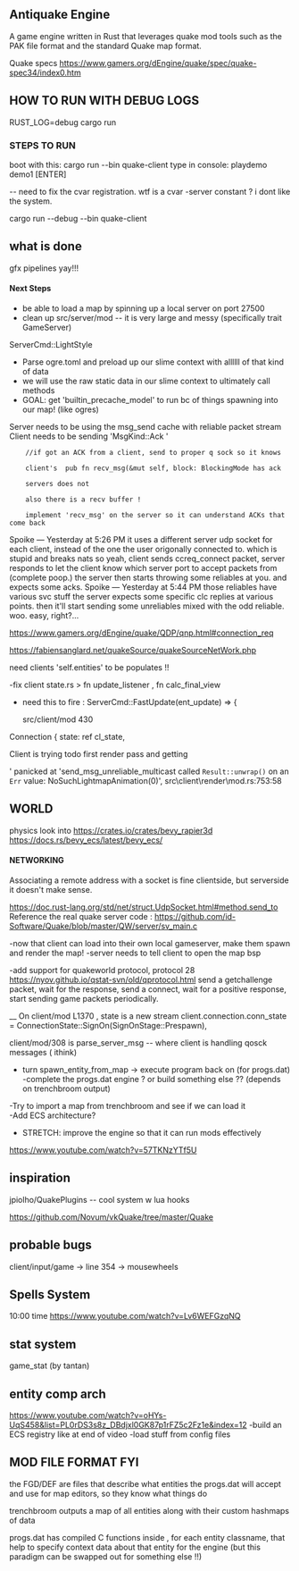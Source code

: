 
## Antiquake Engine 

A game engine written in Rust that leverages quake mod tools such as the PAK file format and the standard Quake map format.  
 
Quake specs 
https://www.gamers.org/dEngine/quake/spec/quake-spec34/index0.htm



## HOW TO RUN WITH DEBUG LOGS
RUST_LOG=debug cargo run


 ### STEPS TO RUN 
 boot with this: cargo run --bin quake-client
 type in console: playdemo demo1  [ENTER]

-- need to fix the cvar registration.  wtf is a cvar -server constant ?  i dont like the system. 


cargo run --debug --bin quake-client



## what is done 
gfx pipelines yay!!!



#### Next Steps 
 
- be able to load a map  by spinning up a local server on port 27500 
- clean up  src/server/mod  -- it is very large and messy  (specifically trait GameServer)

 ServerCmd::LightStyle 



- Parse ogre.toml and preload up our slime context with allllll of that kind of data 
- we will use the raw static data in our slime context to ultimately call methods 
- GOAL: get 'builtin_precache_model' to run bc of things spawning into our map!  (like ogres) 





Server needs to be using the msg_send cache with reliable packet stream 
Client needs to be sending 'MsgKind::Ack '

        //if got an ACK from a client, send to proper q sock so it knows 

        client's  pub fn recv_msg(&mut self, block: BlockingMode has ack 

        servers does not 

        also there is a recv buffer !

        implement 'recv_msg' on the server so it can understand ACKs that come back 





Spoike
 — 
Yesterday at 5:26 PM
it uses a different server udp socket for each client, instead of the one the user origonally connected to. which is stupid and breaks nats
so yeah, client sends ccreq_connect packet, server responds to let the client know which server port to accept packets from (complete poop.)
the server then starts throwing some reliables at you.
and expects some acks.
Spoike
 — 
Yesterday at 5:44 PM
those reliables have various svc stuff
the server expects some specific clc replies at various points.
then it'll start sending some unreliables mixed with the odd reliable. woo. easy, right?...


 
 

https://www.gamers.org/dEngine/quake/QDP/qnp.html#connection_req

https://fabiensanglard.net/quakeSource/quakeSourceNetWork.php



need clients 'self.entities' to be populates !!

-fix client state.rs >  fn update_listener , fn calc_final_view

- need this to fire :  ServerCmd::FastUpdate(ent_update) => { 

    src/client/mod 430 


 Connection {
            state: ref cl_state,



Client is trying todo first render pass and getting 

' panicked at 'send_msg_unreliable_multicast
called `Result::unwrap()` on an `Err` value: NoSuchLightmapAnimation(0)', src\client\render\mod.rs:753:58






## WORLD 
physics look into https://crates.io/crates/bevy_rapier3d
https://docs.rs/bevy_ecs/latest/bevy_ecs/



#### NETWORKING 
Associating a remote address with a socket is fine clientside, but serverside it doesn't make sense.

https://doc.rust-lang.org/std/net/struct.UdpSocket.html#method.send_to
Reference the real quake server code : https://github.com/id-Software/Quake/blob/master/QW/server/sv_main.c



-now that client can load into their own local gameserver, make them spawn and render the map! 
-server needs to tell client to open the map bsp 


-add support for quakeworld protocol,  protocol 28 
https://nyov.github.io/qstat-svn/old/qprotocol.html
send a getchallenge packet, wait for the response, send a connect, wait for a positive response, start sending game packets periodically.


__ 
On client/mod  L1370 , 
state is a new stream 
client.connection.conn_state =  ConnectionState::SignOn(SignOnStage::Prespawn),


client/mod/308  is parse_server_msg   -- where client is handling qosck messages ( ithink) 







- turn spawn_entity_from_map -> execute program   back on (for progs.dat)
-complete the progs.dat engine ?  or build something else ??  (depends on trenchbroom output)



-Try to import a map from trenchbroom and see if we can load it  
-Add ECS architecture?
 

- STRETCH: improve the engine so that it can run mods effectively

https://www.youtube.com/watch?v=57TKNzYTf5U





## inspiration 
jpiolho/QuakePlugins -- cool system w lua hooks 

https://github.com/Novum/vkQuake/tree/master/Quake

  
 ## probable bugs 
 client/input/game -> line 354 -> mousewheels 

 
 
 

## Spells System

10:00 time 
https://www.youtube.com/watch?v=Lv6WEFGzqNQ


## stat system
game_stat  (by tantan)


## entity comp arch

https://www.youtube.com/watch?v=oHYs-UqS458&list=PL0rDS3s8z_DBdjxl0GK87p1rFZ5c2Fz1e&index=12
-build an ECS registry like at end of video 
-load stuff from config files 



##  MOD FILE FORMAT FYI 

the FGD/DEF are files that describe what entities the progs.dat will accept and use
for map editors, so they know what things do

trenchbroom outputs a map of all entities along with their custom hashmaps of data 

progs.dat has compiled C functions inside , for each entity classname, that help to specify context data about that entity for the engine  (but this paradigm can be swapped out for something else !!) 